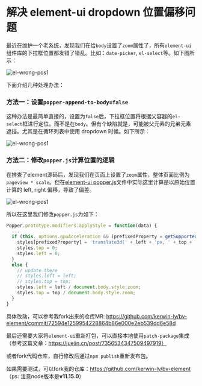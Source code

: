 # 解决 element-ui dropdown 位置偏移问题

最近在维护一个老系统，发现我们在给`body`设置了`zoom`属性了，所有`element-ui`组件库的下拉框位置都发错了错乱。比如：`date-picker`, `el-select`等。如下图所示：

![el-wrong-pos1](el-wrong-pos1.png)

下面介绍几种处理办法：

### 方法一：设置`popper-append-to-body=false`

这种办法是最简单直接的，设置为`false`后，下拉框位置将根据父容器的`el-select`框进行定位。而不是在`body`。但有个缺陷就是，可能被父元素的兄弟元素遮挡。尤其是在循环列表中使用 dropdown 时候。如下所示：

![el-wrong-pos1](el-wrong-pos2.png)

### 方法二：修改`popper.js`计算位置的逻辑

在排查了element源码后，发现我们在页面上设置了`zoom`属性，整体页面比例为`pageview * scale`。但在[element-ui popper.js](https://github.com/ElemeFE/element/blob/dev/src/utils/popper.js)文件中实际这里计算是以原始位置计算的 left, right 偏移，导致了偏差。

![el-wrong-pos1](el-wrong-pos3.png)

所以在这里我们修改`popper.js`为如下：

```js
Popper.prototype.modifiers.applyStyle = function(data) {
  ...
  if (this._options.gpuAcceleration && (prefixedProperty = getSupportedPropertyName('transform'))) {
    styles[prefixedProperty] = 'translate3d(' + left + 'px, ' + top + 'px, 0)';
    styles.top = 0;
    styles.left = 0;
  }
  else {
    // update there
    // styles.left = left;
    // styles.top = top;
    styles.left = left / document.body.style.zoom;
    styles.top = top / document.body.style.zoom;
  }
}
```

具体改动，可以参考我fork出来的仓库MR: https://github.com/kerwin-ly/bv-element/commit/72594e1259954228864b86e000e2eb539dd6e58d

最后还需要大家将`element-ui`重新打包，可以直接本地使用`patch-package`集成（参考这篇文章：https://juejin.cn/post/7356534347509497919）

或者fork代码仓库，自行修改后通过`npm publish`重新发布包。

如果需要测试，可以fork我的仓库：https://github.com/kerwin-ly/bv-element （ps: 注意node版本是**v11.15.0**）